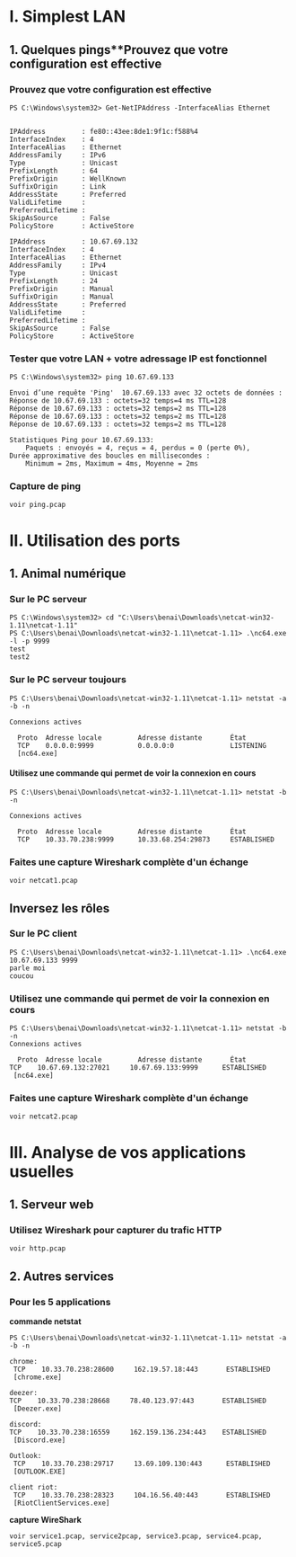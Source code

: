 # I. Simplest LAN
## 1. Quelques pings**Prouvez que votre configuration est effective
###  Prouvez que votre configuration est effective

```
PS C:\Windows\system32> Get-NetIPAddress -InterfaceAlias Ethernet


IPAddress         : fe80::43ee:8de1:9f1c:f588%4
InterfaceIndex    : 4
InterfaceAlias    : Ethernet
AddressFamily     : IPv6
Type              : Unicast
PrefixLength      : 64
PrefixOrigin      : WellKnown
SuffixOrigin      : Link
AddressState      : Preferred
ValidLifetime     :
PreferredLifetime :
SkipAsSource      : False
PolicyStore       : ActiveStore

IPAddress         : 10.67.69.132
InterfaceIndex    : 4
InterfaceAlias    : Ethernet
AddressFamily     : IPv4
Type              : Unicast
PrefixLength      : 24
PrefixOrigin      : Manual
SuffixOrigin      : Manual
AddressState      : Preferred
ValidLifetime     :
PreferredLifetime :
SkipAsSource      : False
PolicyStore       : ActiveStore
```

### Tester que votre LAN + votre adressage IP est fonctionnel
```
PS C:\Windows\system32> ping 10.67.69.133

Envoi d’une requête 'Ping'  10.67.69.133 avec 32 octets de données :
Réponse de 10.67.69.133 : octets=32 temps=4 ms TTL=128
Réponse de 10.67.69.133 : octets=32 temps=2 ms TTL=128
Réponse de 10.67.69.133 : octets=32 temps=2 ms TTL=128
Réponse de 10.67.69.133 : octets=32 temps=2 ms TTL=128

Statistiques Ping pour 10.67.69.133:
    Paquets : envoyés = 4, reçus = 4, perdus = 0 (perte 0%),
Durée approximative des boucles en millisecondes :
    Minimum = 2ms, Maximum = 4ms, Moyenne = 2ms
```

### Capture de ping
```
voir ping.pcap
```

# II. Utilisation des ports
## 1. Animal numérique
### Sur le PC serveur
```
PS C:\Windows\system32> cd "C:\Users\benai\Downloads\netcat-win32-1.11\netcat-1.11"
PS C:\Users\benai\Downloads\netcat-win32-1.11\netcat-1.11> .\nc64.exe -l -p 9999
test
test2
```

### Sur le PC serveur toujours
```
PS C:\Users\benai\Downloads\netcat-win32-1.11\netcat-1.11> netstat -a -b -n

Connexions actives

  Proto  Adresse locale         Adresse distante       État
  TCP    0.0.0.0:9999           0.0.0.0:0              LISTENING
  [nc64.exe]
```

#### Utilisez une commande qui permet de voir la connexion en cours
```
PS C:\Users\benai\Downloads\netcat-win32-1.11\netcat-1.11> netstat -b -n

Connexions actives

  Proto  Adresse locale         Adresse distante       État
  TCP    10.33.70.238:9999      10.33.68.254:29873     ESTABLISHED
```

###  Faites une capture Wireshark complète d'un échange
```
voir netcat1.pcap
```

## Inversez les rôles
### Sur le PC client
```
PS C:\Users\benai\Downloads\netcat-win32-1.11\netcat-1.11> .\nc64.exe 10.67.69.133 9999
parle moi
coucou
```

### Utilisez une commande qui permet de voir la connexion en cours
```
PS C:\Users\benai\Downloads\netcat-win32-1.11\netcat-1.11> netstat -b -n
Connexions actives

  Proto  Adresse locale         Adresse distante       État
TCP    10.67.69.132:27021     10.67.69.133:9999      ESTABLISHED
 [nc64.exe]
```

### Faites une capture Wireshark complète d'un échange

```
voir netcat2.pcap
```

# III. Analyse de vos applications usuelles
## 1. Serveur web
### Utilisez Wireshark pour capturer du trafic HTTP
```
voir http.pcap
```

## 2. Autres services
### Pour les 5 applications
**commande netstat**
```
PS C:\Users\benai\Downloads\netcat-win32-1.11\netcat-1.11> netstat -a -b -n

chrome:
 TCP    10.33.70.238:28600     162.19.57.18:443       ESTABLISHED
 [chrome.exe]

deezer:
TCP    10.33.70.238:28668     78.40.123.97:443       ESTABLISHED
 [Deezer.exe]

discord:
TCP    10.33.70.238:16559     162.159.136.234:443    ESTABLISHED
 [Discord.exe]

Outlook:
 TCP    10.33.70.238:29717     13.69.109.130:443      ESTABLISHED
 [OUTLOOK.EXE]

client riot:  
 TCP    10.33.70.238:28323     104.16.56.40:443       ESTABLISHED
 [RiotClientServices.exe]
```

**capture WireShark**
```
voir service1.pcap, service2pcap, service3.pcap, service4.pcap, service5.pcap
```

